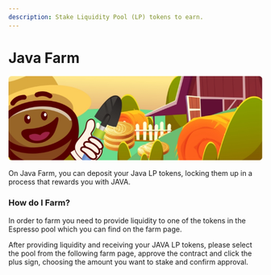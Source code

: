```yaml
---
description: Stake Liquidity Pool (LP) tokens to earn.
---
```


# Java Farm

![](../.gitbook/assets/rectangulo-40.jpg)

On Java Farm, you can deposit your Java LP tokens, locking them up in a process that rewards you with JAVA.

### How do I Farm?

In order to farm you need to provide liquidity to one of the tokens in the Espresso pool which you can find on the farm page.

After providing liquidity and receiving your JAVA LP tokens, please select the pool from the following farm page, approve the contract and click the plus sign, choosing the amount you want to stake and confirm approval.

